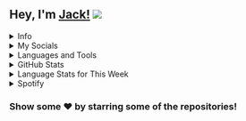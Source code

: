 ## Hey, I'm [Jack!](https://heyjack.info) <img src="https://raw.githubusercontent.com/therealheyjack/therealheyjack/master/wave.gif" width="30px">

<details><summary>Info</summary>
<p>

- 🔭 I’m currently working on [Blade](https://github.com/BladeBot/Blade).
- 🌱 I’m currently learning NodeJS / TypeScript.
- 🏫 I’m currently studying [BSc (Honours) Computing and IT (Communications and Networking)](http://www.open.ac.uk/courses/computing-it/degrees/bsc-computing-it-communications-networking-q62-cnet)
- 👯 I’m looking to collaborate on [Blade](https://github.com/BladeBot/Blade).
- 💬 Ask me about Game Hosting.
- 📫 How to reach me: [Twitter - @HeyJack0001](https://twitter.com/HeyJack0001)
- 😄 Pronouns: He/His
- 😎 Fun fact: I spend almost 12 hours listening songs every day.
</p>
</details>

<details><summary>My Socials</summary>
<p>

[![Twitter: HeyJack0001](https://img.shields.io/twitter/follow/HeyJack0001?style=social)](https://twitter.com/HeyJack0001)
[![Linkedin: HeyJack0001](https://img.shields.io/badge/-HeyJack0001-blue?style=flat-square&logo=Linkedin&logoColor=white&link=https://www.linkedin.com/in/HeyJack0001/)](https://www.linkedin.com/in/HeyJack0001/)
[![GitHub therealheyjack](https://img.shields.io/github/followers/therealheyjack?label=follow&style=social)](https://github.com/therealheyjack)
[![website](https://img.shields.io/badge/PortfolioWebsite-heyjack.info-2648ff?style=flat-square&logo=google-chrome)](https://heyjack.info/)
[![discord](https://img.shields.io/badge/Discord-HeyJack%230001-7289DA?logo=discord)](https://discordapp.com/users/203317216106512384)
</p>
</details>

<details><summary>Languages and Tools</summary>
<p> 

<code><a href="https://www.javascript.com/"><img height="20" src="https://raw.githubusercontent.com/github/explore/80688e429a7d4ef2fca1e82350fe8e3517d3494d/topics/javascript/javascript.png"></a></code>
<code><a href="https://nodejs.org/"><img height="20" src="https://raw.githubusercontent.com/github/explore/80688e429a7d4ef2fca1e82350fe8e3517d3494d/topics/nodejs/nodejs.png"></a></code>
<code><a href="https://reactjs.org/"><img height="20" src="https://raw.githubusercontent.com/github/explore/80688e429a7d4ef2fca1e82350fe8e3517d3494d/topics/react/react.png"></a></code>
<code><a href="https://www.json.org/"><img height="20" src="https://raw.githubusercontent.com/github/explore/80688e429a7d4ef2fca1e82350fe8e3517d3494d/topics/json/json.png"></a></code>
<code><a href="https://es6.io/"><img height="20" src="https://raw.githubusercontent.com/github/explore/80688e429a7d4ef2fca1e82350fe8e3517d3494d/topics/es6/es6.png"></a></code>
<code><a href="https://www.docker.com/"><img height="20" src="https://raw.githubusercontent.com/github/explore/80688e429a7d4ef2fca1e82350fe8e3517d3494d/topics/docker/docker.png"></a></code>
<code><a href="https://babeljs.io/"><img height="20" src="https://raw.githubusercontent.com/github/explore/80688e429a7d4ef2fca1e82350fe8e3517d3494d/topics/babel/babel.png"></a></code>
</p>
</details>

<details><summary>GitHub Stats</summary>
<p>

<a href="https://github.com/therealheyjack">
 <img align="center" src="https://github-readme-stats.vercel.app/api?username=therealheyjack&show_icons=true&theme=dark&line_height=27" alt="Jack's github stats"/>
</a>
</p>
</details>

<details><summary>Language Stats for This Week</summary>
<p>

<!--START_SECTION:waka-->
![Profile Views](http://img.shields.io/badge/Profile%20Views-1-blue)

**🐱 My Github Data** 

> 🏆 209 Contributions in the Year 2020
 > 
> 📦 108.4 kB Used in Github's Storage 
 > 
> 🚫 Not Opted to Hire
 > 
> 📜 11 Public Repositories 
 > 
> 🔑 9 Private Repositories  
 > 
**I'm a Night 🦉** 

```text
🌞 Morning    6 commits      █░░░░░░░░░░░░░░░░░░░░░░░░   4.08% 
🌆 Daytime    40 commits     ██████░░░░░░░░░░░░░░░░░░░   27.21% 
🌃 Evening    65 commits     ███████████░░░░░░░░░░░░░░   44.22% 
🌙 Night      36 commits     ██████░░░░░░░░░░░░░░░░░░░   24.49%

```
📅 **I'm Most Productive on Monday** 

```text
Monday       35 commits     ██████░░░░░░░░░░░░░░░░░░░   23.81% 
Tuesday      24 commits     ████░░░░░░░░░░░░░░░░░░░░░   16.33% 
Wednesday    12 commits     ██░░░░░░░░░░░░░░░░░░░░░░░   8.16% 
Thursday     31 commits     █████░░░░░░░░░░░░░░░░░░░░   21.09% 
Friday       25 commits     ████░░░░░░░░░░░░░░░░░░░░░   17.01% 
Saturday     13 commits     ██░░░░░░░░░░░░░░░░░░░░░░░   8.84% 
Sunday       7 commits      █░░░░░░░░░░░░░░░░░░░░░░░░   4.76%

```


📊 **This Week I Spent My Time On** 

```text
⌚︎ Time Zone: Europe/London

💬 Programming Languages: 
JSX                      0 secs              ██████████░░░░░░░░░░░░░░░   39.81% 
Markdown                 0 secs              ██████░░░░░░░░░░░░░░░░░░░   27.28% 
JSON                     0 secs              █████░░░░░░░░░░░░░░░░░░░░   22.88% 
Bash                     0 secs              █░░░░░░░░░░░░░░░░░░░░░░░░   7.26% 
Other                    0 secs              ░░░░░░░░░░░░░░░░░░░░░░░░░   1.53%

🔥 Editors: 
WebStorm                 1 min               █████████████████████░░░░   83.88% 
IntelliJ                 0 secs              ████░░░░░░░░░░░░░░░░░░░░░   16.12%

🐱‍💻 Projects: 
panel-frontend           0 secs              ███████░░░░░░░░░░░░░░░░░░   30.59% 
heyjackxyz               0 secs              ███████░░░░░░░░░░░░░░░░░░   30.17% 
BladeApp                 0 secs              █████░░░░░░░░░░░░░░░░░░░░   23.11% 
Pterodactyl-Script       0 secs              ████░░░░░░░░░░░░░░░░░░░░░   16.12%

💻 Operating System: 
Windows                  1 min               █████████████████████████   100.0%

```

**I Mostly Code in JavaScript** 

```text
JavaScript               7 repos             ███████████░░░░░░░░░░░░░░   43.75% 
Python                   2 repos             ███░░░░░░░░░░░░░░░░░░░░░░   12.5% 
Lua                      2 repos             ███░░░░░░░░░░░░░░░░░░░░░░   12.5% 
Shell                    2 repos             ███░░░░░░░░░░░░░░░░░░░░░░   12.5% 
TypeScript               1 repo              █░░░░░░░░░░░░░░░░░░░░░░░░   6.25%

```


**Timeline**

![Chart not found](https://raw.githubusercontent.com/TheRealHeyJack/TheRealHeyJack/master/charts/bar_graph.png) 


<!--END_SECTION:waka-->
</p>
</details>

<details><summary>Spotify</summary>
<p>

[![spotify-github-profile](https://spotify-github-profile.vercel.app/api/view?uid=h0sd8uxnbq3rs51ob32cqilmn&cover_image=true)](https://spotify-github-profile.vercel.app/api/view?uid=h0sd8uxnbq3rs51ob32cqilmn&redirect=true)
</p>
</details>

### Show some ❤️ by starring some of the repositories!
